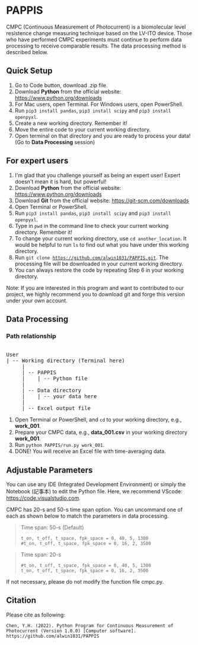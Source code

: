 # PAPPIS
CMPC (Continuous Measurement of Photocurrent) is a biomolecular level resistence change measuring technique based on the LV-ITO device. Those who have performed CMPC experiments must continue to perform data processing to receive comparable results. The data processing method is described below.

## Quick Setup
1. Go to Code button, download .zip file.
2. Download **Python** from the official website: https://www.python.org/downloads
3. For Mac users, open Terminal. For Windows users, open PowerShell.
4. Run `pip3 install pandas`, `pip3 install scipy` and `pip3 install openpyxl`.
5. Create a new working directory. Remember it!
6. Move the entire code to your current working directory.
6. Open terminal on that directory and you are ready to process your data! (Go to **Data Processing** session)

## For expert users
1. I'm glad that you challenge yourself as being an expert user! Expert doesn't mean it is hard, but powerful!
2. Download **Python** from the official website: https://www.python.org/downloads
2. Download **Git** from the official website: https://git-scm.com/downloads
3. Open Terminal or PowerShell.
4. Run `pip3 install pandas`, `pip3 install scipy` and `pip3 install openpyxl`.
5. Type in `pwd` in the command line to check your current working directory. Remember it!
6. To change your current working directory, use `cd another_location`. It would be helpful to run `ls` to find out what you have under this working directory.
7. Run <code>git clone https://github.com/alwin1031/PAPPIS.git</code>. The processing file will be downloaded in your current working directory.
8. You can always restore the code by repeating Step 6 in your working directory.

Note: If you are interested in this program and want to contributed to our project, we highly recommend you to download git and forge this version under your own account.


## Data Processing

### Path relationship
<pre> 
User
| -- Working directory (Terminal here)
     |
     | -- PAPPIS
     |    | -- Python file
     |
     | -- Data directory
     |    | -- your data here
     |
     | -- Excel output file
</pre>


1. Open Terminal or PowerShell, and `cd` to your working directory, e.g., **work_001**.
2. Prepare your CMPC data, e.g., **data_001.csv** in your working directory **work_001**.
3. Run `python PAPPIS/run.py work_001`.
4. DONE! You will receive an Excel file with time-averaging data.


## Adjustable Parameters
You can use any IDE (Integrated Development Environment) or simply the Notebook (記事本) to edit the Python file. Here, we recommend VScode: https://code.visualstudio.com.

CMPC has 20-s and 50-s time span option. You can uncommand one of each as shown below to match the parameters in data processing.
> Time span: 50-s (Default)  
> <pre><code>t_on, t_off, t_space, fpk_space = 0, 40, 5, 1300
> #t_on, t_off, t_space, fpk_space = 0, 16, 2, 3500</pre></code>

> Time span: 20-s
> <pre><code>#t_on, t_off, t_space, fpk_space = 0, 40, 5, 1300
> t_on, t_off, t_space, fpk_space = 0, 16, 2, 3500</pre></code>

If not necessary, please do not modify the function file cmpc.py.

## Citation
Please cite as following:
```
Chen, Y.H. (2022). Python Program for Continuous Measurement of Photocurrent (Version 1.0.0) [Computer software]. https://github.com/alwin1031/PAPPIS
